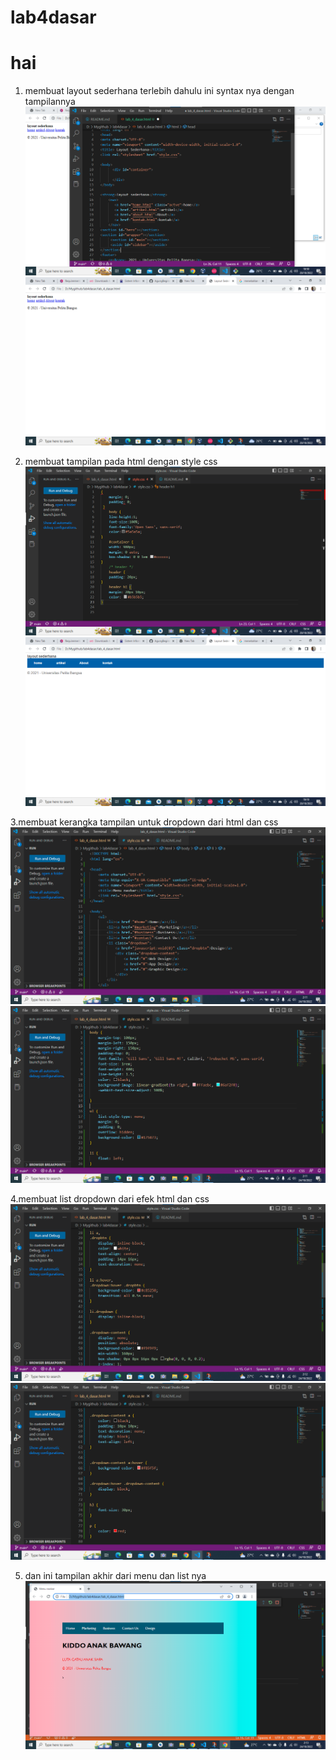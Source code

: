 # lab4dasar

# hai

1. membuat layout sederhana terlebih dahulu ini syntax nya dengan tampilannya
![gambar 1](screenshot/ss1.png)
![gambar 2](screenshot/ss2.png)

2. membuat tampilan pada html dengan style css
![gambar 3](screenshot/ss3.png)
![gambar 4](screenshot/ss4.png)

3.membuat kerangka tampilan untuk dropdown dari html dan css
![gambar 5](screenshot/ss5.png)
![gambar 6](screenshot/ss6.png)

4.membuat list dropdown dari efek html dan css
![gambar 7](screenshot/ss7.png)
![gambar 8](screenshot/ss8.png)

5. dan ini tampilan akhir dari menu dan list nya
![gambar 9](screenshot/ss9.png)